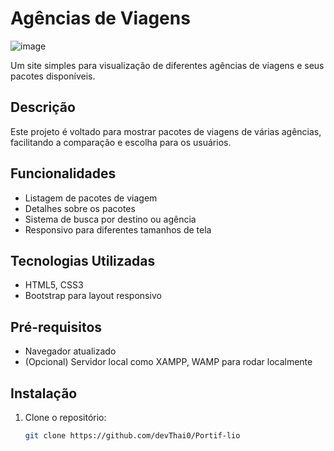 # Agências de Viagens

![image](https://github.com/user-attachments/assets/eab16e59-21fa-4c0f-8d86-51d083a749e8)

Um site simples para visualização de diferentes agências de viagens e seus pacotes disponíveis.

## Descrição

Este projeto é voltado para mostrar pacotes de viagens de várias agências, facilitando a comparação e escolha para os usuários.

## Funcionalidades

- Listagem de pacotes de viagem
- Detalhes sobre os pacotes
- Sistema de busca por destino ou agência
- Responsivo para diferentes tamanhos de tela

## Tecnologias Utilizadas

- HTML5, CSS3
- Bootstrap para layout responsivo

## Pré-requisitos

- Navegador atualizado
- (Opcional) Servidor local como XAMPP, WAMP para rodar localmente

## Instalação

1. Clone o repositório:
   ```bash
   git clone https://github.com/devThai0/Portif-lio
